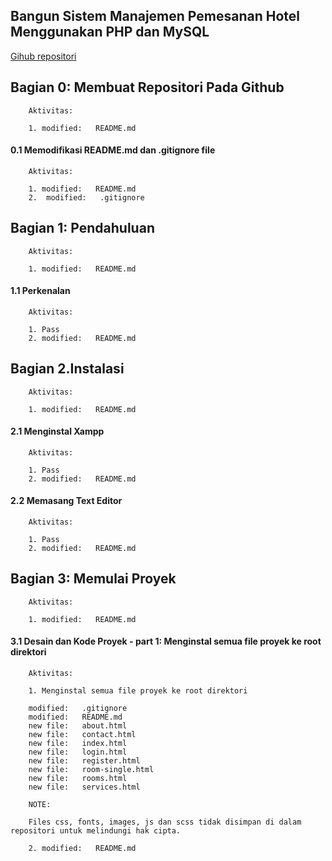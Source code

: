 ## Bangun Sistem Manajemen Pemesanan Hotel Menggunakan PHP dan MySQL

[Gihub repositori](https://github.com/gurnitha/my_learning_php_hotel_booking)


## Bagian 0: Membuat Repositori Pada Github

        Aktivitas:

        1. modified:   README.md


#### 0.1 Memodifikasi README.md dan .gitignore file

        Aktivitas:

        1. modified:   README.md
        2.  modified:   .gitignore


## Bagian 1: Pendahuluan

        Aktivitas:

        1. modified:   README.md


#### 1.1 Perkenalan

        Aktivitas:

        1. Pass 
        2. modified:   README.md


## Bagian 2.Instalasi

        Aktivitas:

        1. modified:   README.md


#### 2.1 Menginstal Xampp

        Aktivitas:

        1. Pass 
        2. modified:   README.md


#### 2.2 Memasang Text Editor

        Aktivitas:

        1. Pass 
        2. modified:   README.md


## Bagian 3: Memulai Proyek

        Aktivitas:

        1. modified:   README.md


#### 3.1 Desain dan Kode Proyek - part 1: Menginstal semua file proyek ke root direktori

        Aktivitas:

        1. Menginstal semua file proyek ke root direktori

        modified:   .gitignore
        modified:   README.md
        new file:   about.html
        new file:   contact.html
        new file:   index.html
        new file:   login.html
        new file:   register.html
        new file:   room-single.html
        new file:   rooms.html
        new file:   services.html

        NOTE:

        Files css, fonts, images, js dan scss tidak disimpan di dalam repositori untuk melindungi hak cipta.

        2. modified:   README.md